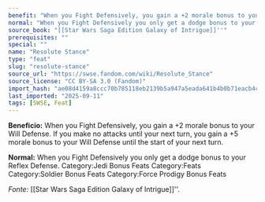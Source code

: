 ```yaml
---
benefit: "When you Fight Defensively, you gain a +2 morale bonus to your Will Defense. If you make no attacks until your next turn, you gain a +5 morale bonus to your Will Defense until the start of your next turn."
normal: "When you Fight Defensively you only get a dodge bonus to your Reflex Defense. Category:Jedi Bonus Feats Category:Feats Category:Soldier Bonus Feats Category:Force Prodigy Bonus Feats"
source_book: "[[Star Wars Saga Edition Galaxy of Intrigue]]''"
prerequisites: ""
special: ""
name: "Resolute Stance"
type: "feat"
slug: "resolute-stance"
source_url: "https://swse.fandom.com/wiki/Resolute_Stance"
source_license: "CC BY-SA 3.0 (Fandom)"
import_hash: "ae08d4159a8ccc70b785118eb2139b5a947a5eada641b4b0b71eacb4ced7c78a"
last_imported: "2025-09-11"
tags: [SWSE, Feat]
---
```

**Beneficio:** When you Fight Defensively, you gain a +2 morale bonus to your Will Defense. If you make no attacks until your next turn, you gain a +5 morale bonus to your Will Defense until the start of your next turn.

**Normal:** When you Fight Defensively you only get a dodge bonus to your Reflex Defense. Category:Jedi Bonus Feats Category:Feats Category:Soldier Bonus Feats Category:Force Prodigy Bonus Feats

*Fonte:* [[Star Wars Saga Edition Galaxy of Intrigue]]''.
